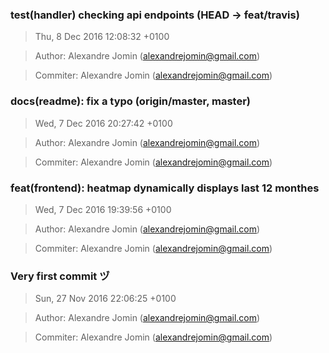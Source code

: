 ### test(handler) checking api endpoints (HEAD -> feat/travis)
>Thu, 8 Dec 2016 12:08:32 +0100

>Author: Alexandre Jomin (alexandrejomin@gmail.com)

>Commiter: Alexandre Jomin (alexandrejomin@gmail.com)




### docs(readme): fix a typo (origin/master, master)
>Wed, 7 Dec 2016 20:27:42 +0100

>Author: Alexandre Jomin (alexandrejomin@gmail.com)

>Commiter: Alexandre Jomin (alexandrejomin@gmail.com)




### feat(frontend): heatmap dynamically displays last 12 monthes
>Wed, 7 Dec 2016 19:39:56 +0100

>Author: Alexandre Jomin (alexandrejomin@gmail.com)

>Commiter: Alexandre Jomin (alexandrejomin@gmail.com)




### Very first commit ヅ
>Sun, 27 Nov 2016 22:06:25 +0100

>Author: Alexandre Jomin (alexandrejomin@gmail.com)

>Commiter: Alexandre Jomin (alexandrejomin@gmail.com)




